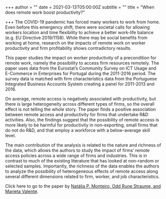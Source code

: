 +++
author = ""
date = 2021-03-13T05:00:00Z
subtitle = ""
title = "When does remote work boost productivity?"

+++
The COVID-19 pandemic has forced many workers to work from home. Even before this emergency shift, there were societal calls for allowing workers location and time flexibility to achieve a better work-life balance (e.g. EU Directive 2019/1158). While there may be social benefits from working at home, research on the impacts of remote work on worker productivity and firm profitability shows contradictory results.

This paper studies the impact on worker productivity of a precondition for remote work, namely the possibility to access firm resources remotely. The paper uses data from the Eurostat’s Community Survey on ICT Usage and E-Commerce in Enterprises for Portugal during the 2011-2016 period. The survey data is matched with firm characteristics data from the Portuguese Integrated Business Accounts System creating a panel for 2011-2013 and 2016.

On average, remote access is negatively associated with productivity, but there is large heterogeneity across different types of firms, so the overall effect is not telling the whole story. The paper finds a positive association between remote access and productivity for firms that undertake R&D activities. Also, the findings suggest that the possibility of remote access is more likely to be harmful for productivity in non-exporting, small firms that do not do R&D, and that employ a workforce with a below-average skill level.

The main contribution of the analysis is related to the nature and richness of the data, which allows the authors to study the impact of firms’ remote access policies across a wide range of firms and industries. This is in contrast to much of the existing literature that has looked at non-random or selected samples. Importantly, the richness of the data enables the authors to analyze the possibility of heterogeneous effects of remote access along several different dimensions related to firm, worker, and job characteristics.

Click here to go to the paper by [Natália P. Monteiro, Odd Rune Straume, and Marieta Valente](https://www.sciencedirect.com/science/article/abs/pii/S0167624521000111).